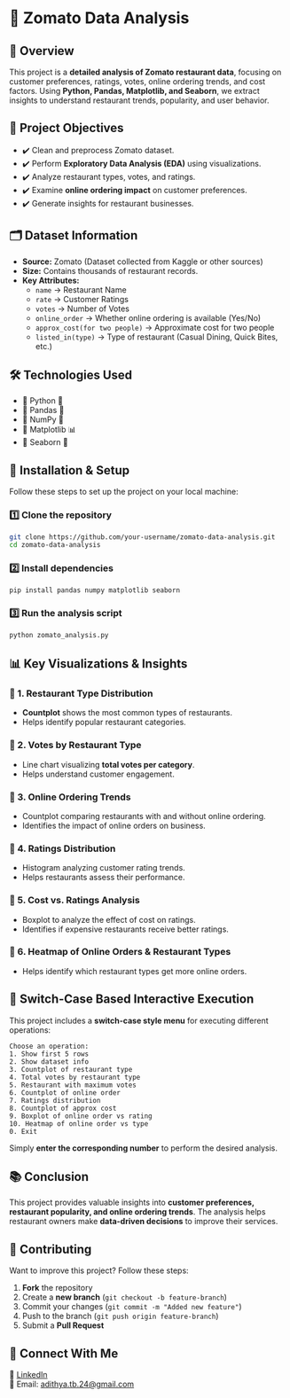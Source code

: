# 📌 Zomato Data Analysis



## 📖 Overview
This project is a **detailed analysis of Zomato restaurant data**, focusing on customer preferences, ratings, votes, online ordering trends, and cost factors. Using **Python, Pandas, Matplotlib, and Seaborn**, we extract insights to understand restaurant trends, popularity, and user behavior.

## 🎯 Project Objectives
- ✔️ Clean and preprocess Zomato dataset.
- ✔️ Perform **Exploratory Data Analysis (EDA)** using visualizations.
- ✔️ Analyze restaurant types, votes, and ratings.
- ✔️ Examine **online ordering impact** on customer preferences.
- ✔️ Generate insights for restaurant businesses.

## 🗂 Dataset Information
- **Source:** Zomato (Dataset collected from Kaggle or other sources)
- **Size:** Contains thousands of restaurant records.
- **Key Attributes:**
  - `name` → Restaurant Name  
  - `rate` → Customer Ratings  
  - `votes` → Number of Votes  
  - `online_order` → Whether online ordering is available (Yes/No)  
  - `approx_cost(for two people)` → Approximate cost for two people  
  - `listed_in(type)` → Type of restaurant (Casual Dining, Quick Bites, etc.)  

## 🛠 Technologies Used
- 🔹 Python 🐍
- 🔹 Pandas 📝
- 🔹 NumPy 🔢
- 🔹 Matplotlib 📊
- 🔹 Seaborn 🎨

## 🚀 Installation & Setup
Follow these steps to set up the project on your local machine:

### 1️⃣ Clone the repository
```bash
git clone https://github.com/your-username/zomato-data-analysis.git
cd zomato-data-analysis
```

### 2️⃣ Install dependencies
```bash
pip install pandas numpy matplotlib seaborn
```

### 3️⃣ Run the analysis script
```bash
python zomato_analysis.py
```

## 📊 Key Visualizations & Insights

### 📌 1. Restaurant Type Distribution
- **Countplot** shows the most common types of restaurants.
- Helps identify popular restaurant categories.

### 📌 2. Votes by Restaurant Type
- Line chart visualizing **total votes per category**.
- Helps understand customer engagement.

### 📌 3. Online Ordering Trends
- Countplot comparing restaurants with and without online ordering.
- Identifies the impact of online orders on business.

### 📌 4. Ratings Distribution
- Histogram analyzing customer rating trends.
- Helps restaurants assess their performance.

### 📌 5. Cost vs. Ratings Analysis
- Boxplot to analyze the effect of cost on ratings.
- Identifies if expensive restaurants receive better ratings.

### 📌 6. Heatmap of Online Orders & Restaurant Types
- Helps identify which restaurant types get more online orders.

## 📌 Switch-Case Based Interactive Execution
This project includes a **switch-case style menu** for executing different operations:

```
Choose an operation:
1. Show first 5 rows
2. Show dataset info
3. Countplot of restaurant type
4. Total votes by restaurant type
5. Restaurant with maximum votes
6. Countplot of online order
7. Ratings distribution
8. Countplot of approx cost
9. Boxplot of online order vs rating
10. Heatmap of online order vs type
0. Exit
```
Simply **enter the corresponding number** to perform the desired analysis.

## 📚 Conclusion
This project provides valuable insights into **customer preferences, restaurant popularity, and online ordering trends**. The analysis helps restaurant owners make **data-driven decisions** to improve their services.

## 🙌 Contributing
Want to improve this project? Follow these steps:
1. **Fork** the repository
2. Create a **new branch** (`git checkout -b feature-branch`)
3. Commit your changes (`git commit -m "Added new feature"`)
4. Push to the branch (`git push origin feature-branch`)
5. Submit a **Pull Request**

## 🔗 Connect With Me
💼 [LinkedIn](https://www.linkedin.com/in/adithya24/)  
📧 Email: adithya.tb.24@gmail.com  


